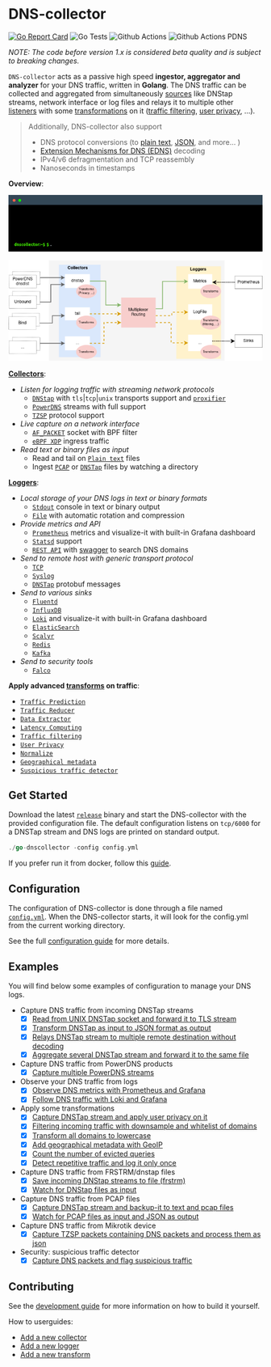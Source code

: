 # DNS-collector

[![Go Report Card](https://goreportcard.com/badge/github.com/dmachard/go-dns-collector)](https://goreportcard.com/report/dmachard/go-dns-collector)
![Go Tests](https://github.com/dmachard/go-dns-collector/actions/workflows/testing-go.yml/badge.svg)
![Github Actions](https://github.com/dmachard/go-dns-collector/actions/workflows/testing-dnstap.yml/badge.svg)
![Github Actions PDNS](https://github.com/dmachard/go-dns-collector/actions/workflows/testing-powerdns.yml/badge.svg)

*NOTE: The code before version 1.x is considered beta quality and is subject to breaking changes.*

`DNS-collector` acts as a passive high speed **ingestor, aggregator and analyzer** for your DNS traffic, written in **Golang**. The DNS traffic can be collected and aggregated from simultaneously [sources](doc/collectors.md) like DNStap streams, network interface or log files and relays it to multiple other [listeners](doc/loggers.md) with some [transformations](doc/transformers.md) on it ([traffic filtering](doc/transformers.md#dns-filtering), [user privacy](doc/transformers.md#user-privacy), ...).

> Additionally, DNS-collector also support
>
> - DNS protocol conversions (to [plain text](doc/configuration.md#custom-text-format), [JSON](doc/dnsjson.md), and more... )
> - [Extension Mechanisms for DNS (EDNS)](doc/dnsparser.md) decoding
> - IPv4/v6 defragmentation and TCP reassembly
> - Nanoseconds in timestamps

**Overview**:

<p align="center">
<img src="doc/terminal.gif" alt="dnscollector"/>
</p>

![overview](doc/overview.png)

**[Collectors](doc/collectors.md)**:

- *Listen for logging traffic with streaming network protocols*
  - [`DNStap`](doc/collectors/collector_dnstap.md#dns-tap_) with `tls`|`tcp`|`unix` transports support and [`proxifier`](doc/collectors/collector_dnstap.md#dns-tap-proxifier)
  - [`PowerDNS`](doc/collectors/collector_powerdns.md_) streams with full  support
  - [`TZSP`](doc/collectors/collector_tzsp.md) protocol support
- *Live capture on a network interface*
  - [`AF_PACKET`](doc/collectors/collector_afpacket.md) socket with BPF filter
  - [`eBPF XDP`](doc/collectors/collector_xdp.md) ingress traffic
- *Read text or binary files as input*
  - Read and tail on [`Plain text`](doc/collectors/collector_tail.md) files
  - Ingest [`PCAP`](doc/collectors/collector_fileingestor.md) or [`DNSTap`](doc/collectors/collector_fileingestor.md) files by watching a directory

**[Loggers](doc/loggers.md)**:

- *Local storage of your DNS logs in text or binary formats*
  - [`Stdout`](doc/loggers/logger_stdout.md) console in text or binary output
  - [`File`](doc/loggers/logger_file.md) with automatic rotation and compression
- *Provide metrics and API*
  - [`Prometheus`](doc/loggers/logger_prometheus.md) metrics and visualize-it with built-in Grafana dashboard
  - [`Statsd`](doc/loggers/logger_statsd.md) support
  - [`REST API`](doc/loggers/logger_restapi.md) with [swagger](https://generator.swagger.io/?url=https://raw.githubusercontent.com/dmachard/go-dnscollector/main/doc/swagger.yml) to search DNS domains
- *Send to remote host with generic transport protocol*
  - [`TCP`](doc/loggers/logger_tcp.md)
  - [`Syslog`](doc/loggers/logger_syslog.md)
  - [`DNSTap`](doc/loggers/logger_dnstap.md) protobuf messages
- *Send to various sinks*
  - [`Fluentd`](doc/loggers/logger_fluentd.md)
  - [`InfluxDB`](doc/loggers/logger_influxdb.md)
  - [`Loki`](doc/loggers/logger_loki.md) and visualize-it with built-in Grafana dashboard
  - [`ElasticSearch`](doc/loggers/logger_elasticsearch.md)
  - [`Scalyr`](doc/loggers/logger_scalyr.md)
  - [`Redis`](doc/loggers/logger_redis.md)
  - [`Kafka`](doc/loggers/logger_kafka.md)
- *Send to security tools*
  - [`Falco`](doc/loggers/logger_falco.md)

**Apply advanced [transforms](doc/transformers.md) on traffic**:

- [`Traffic Prediction`](doc/transformers/transform_trafficprediction.md)
- [`Traffic Reducer`](doc/transformers/transform_trafficreducer.md)
- [`Data Extractor`](doc/transformers/transforme_dataextractor.md)
- [`Latency Computing`](doc/transformers/transform_latency.md)
- [`Traffic filtering`](doc/transformers/transform_trafficfiltering.md)
- [`User Privacy`](doc/transformers/transform_userprivacy.md)
- [`Normalize`](doc/transformers/transform_normalize.md)
- [`Geographical metadata`](doc/transformers/transform_geoip.md)
- [`Suspicious traffic detector`](doc/transformers/transform_suspicious.md)

## Get Started

Download the latest [`release`](https://github.com/dmachard/go-dns-collector/releases) binary and start the DNS-collector with the provided configuration file. The default configuration listens on `tcp/6000` for a DNSTap stream and DNS logs are printed on standard output.

```go
./go-dnscollector -config config.yml
```

If you prefer run it from docker, follow this [guide](doc/docker.md).

## Configuration

The configuration of DNS-collector is done through a file named [`config.yml`](config.yml). When the DNS-collector starts, it will look for the config.yml from the current working directory.

See the full [configuration guide](doc/configuration.md) for more details.

## Examples

You will find below some examples of configuration to manage your DNS logs.

- Capture DNS traffic from incoming DNSTap streams
  - [x] [Read from UNIX DNSTap socket and forward it to TLS stream](example-config/use-case-5.yml)
  - [x] [Transform DNSTap as input to JSON format as output](example-config/use-case-3.yml)
  - [x] [Relays DNSTap stream to multiple remote destination without decoding](example-config/use-case-12.yml)
  - [x] [Aggregate several DNSTap stream and forward it to the same file](example-config/use-case-7.yml)

- Capture DNS traffic from PowerDNS products
  - [x] [Capture multiple PowerDNS streams](example-config/use-case-8.yml)

- Observe your DNS traffic from logs
  - [x] [Observe DNS metrics with Prometheus and Grafana](example-config/use-case-2.yml)
  - [x] [Follow DNS traffic with Loki and Grafana](example-config/use-case-4.yml)

- Apply some transformations
  - [x] [Capture DNSTap stream and apply user privacy on it](example-config/use-case-6.yml)
  - [x] [Filtering incoming traffic with downsample and whitelist of domains](example-config/use-case-9.yml)
  - [x] [Transform all domains to lowercase](example-config/use-case-10.yml)
  - [x] [Add geographical metadata with GeoIP](example-config/use-case-11.yml)
  - [x] [Count the number of evicted queries](example-config/use-case-18.yml)
  - [x] [Detect repetitive traffic and log it only once](example-config/use-case-20.yml)

- Capture DNS traffic from FRSTRM/dnstap files
  - [x] [Save incoming DNStap streams to file (frstrm)](example-config/use-case-13.yml)
  - [x] [Watch for DNStap files as input](example-config/use-case-14.yml)

- Capture DNS traffic from PCAP files
  - [x] [Capture DNSTap stream and backup-it to text and pcap files](example-config/use-case-1.yml)
  - [x] [Watch for PCAP files as input and JSON as output](example-config/use-case-15.yml)

- Capture DNS traffic from Mikrotik device
  - [x] [Capture TZSP packets containing DNS packets and process them as json](example-config/use-case-17.yml)

- Security: suspicious traffic detector
  - [x] [Capture DNS packets and flag suspicious traffic](example-config/use-case-19.yml)

## Contributing

See the [development guide](doc/development.md) for more information on how to build it yourself.

How to userguides:

- [Add a new collector](doc/development.md#add-collector)
- [Add a new logger](doc/development.md#add-logger)
- [Add a new transform](doc/development.md#add-transformer)
